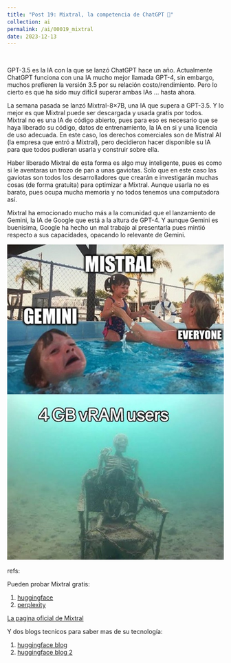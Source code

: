 ```yaml
---
title: "Post 19: Mixtral, la competencia de ChatGPT 💪"
collection: ai
permalink: /ai/00019_mixtral
date: 2023-12-13
---
```


&nbsp;

GPT-3.5 es la IA con la que se lanzó ChatGPT hace un año. Actualmente ChatGPT funciona con una IA mucho mejor llamada GPT-4, sin embargo, muchos prefieren la versión 3.5 por su relación costo/rendimiento. Pero lo cierto es que ha sido muy difícil superar ambas IAs … hasta ahora.

La semana pasada se lanzó Mixtral-8×7B, una IA que supera a GPT-3.5. Y lo mejor es que Mixtral puede ser descargada y usada gratis por todos. Mixtral no es una IA de código abierto, pues para eso es necesario que se haya liberado su código, datos de entrenamiento, la IA en si y una licencia de uso adecuada. En este caso, los derechos comerciales son de Mistral AI (la empresa que entró a Mixtral), pero decidieron hacer disponible su IA para que todos pudieran usarla y construir sobre ella.

Haber liberado Mixtral de esta forma es algo muy inteligente, pues es como si le aventaras un trozo de pan a unas gaviotas. Solo que en este caso las gaviotas son todos los desarrolladores que crearán e investigarán muchas cosas (de forma gratuita) para optimizar a Mixtral. Aunque usarla no es barato, pues ocupa mucha memoria y no todos tenemos una computadora así.

Mixtral ha emocionado mucho más a la comunidad que el lanzamiento de Gemini, la IA de Google que está a la altura de GPT-4. Y aunque Gemini es buenisima, Google ha hecho un mal trabajo al presentarla pues mintió respecto a sus capacidades, opacando lo relevante de Gemini.

![img](/images/ai/00019_mix.jpg)

refs:

Pueden probar Mixtral gratis:
1) [huggingface](https://huggingface.co/chat)
2) [perplexity](labs.perplexity.ai)

[La pagina oficial de Mixtral](https://mistral.ai/news/mixtral-of-experts/)

Y dos blogs tecnicos para saber mas de su tecnología:
1) [huggingface blog](https://huggingface.co/blog/mixtral)
2) [huggingface blog 2](https://huggingface.co/blog/moe)

